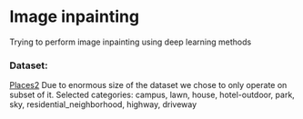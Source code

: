 # Image inpainting
Trying to perform image inpainting using deep learning methods

### Dataset:
[Places2](https://www.kaggle.com/datasets/nickj26/places2-mit-dataset)
Due to enormous size of the dataset we chose to only operate on subset of it.
Selected categories: campus, lawn, house, hotel-outdoor, park, sky,
residential_neighborhood, highway, driveway
